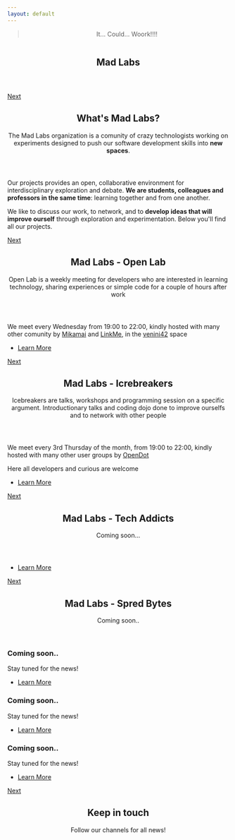 ```yaml
---
layout: default
---
```


<!-- Banner -->
<section id="banner">
    <div class="content">
        <header>
            <blockquote><p>It... Could... Woork!!!!</p></blockquote>
            <span class="image"><img src="{{ site.url }}{{ site.baseurl }}/images/pic01.jpg" alt="" /></span>
            <h1 class="hero"><strong class="hg-yellow">Mad Labs</strong></h1>
        </header>
    </div>
    <a href="#one" class="goto-next scrolly">Next</a>
</section>

<!-- One -->
<section id="one" class="spotlight madlabs bottom">
    <span class="image fit main"><img src="{{ site.url }}{{ site.baseurl }}/images/pic02.jpg" alt="" /></span>
    <div class="content">
        <div class="container">
            <div class="row">
                <div class="4u 12u$(medium)">
                    <header>
                        <h2>What's <strong class="hg-yellow">Mad Labs</strong>?</h2>
                        <p>The Mad Labs organization is a comunity of crazy technologists 
                           working on experiments designed to push
                           our software development skills into 
                           <strong class="hg-yellow">new spaces</strong>.
                        </p>
                    </header>
                </div>
                <div class="4u 12u$(medium)">
                    <p>Our projects provides an open, collaborative 
                       environment for interdisciplinary exploration 
                       and debate. <strong class="hg-yellow">We are students,
                       colleagues and professors in the same time</strong>:
                       learning together and from one another.
                    </p>
                </div>
                <div class="4u$ 12u$(medium)">
                    <p>We like to discuss our work, to network, and to 
                       <strong class="hg-yellow">develop ideas that will 
                       improve ourself</strong> through exploration and 
                       experimentation. Below you'll find all our projects.
                    </p>
                </div>
            </div>
        </div>
    </div>
    <a href="#two" class="goto-next scrolly">Next</a>
</section>

<!-- Two -->
<section id="two" class="spotlight openlab right">
    <span class="image fit main"><img src="{{ site.url }}{{ site.baseurl }}/images/pic03.jpg" alt="" /></span>
    <div class="content">
        <header>
            <h2>Mad Labs - Open Lab</h2>
            <p>Open Lab is a weekly meeting for developers who are interested in learning technology, sharing experiences or simple code for a couple of hours after work</p>
        </header>
        <p>We meet every Wednesday from 19:00 to 22:00, kindly hosted with many other comunity by <a href="http://mikamai.com">Mikamai</a> and <a href="http://linkme.it/">LinkMe</a>, in the <a href="http://venini42.it/">venini42</a> space</p>
        <ul class="actions">
            <li><a href="{{ site.url }}{{ site.baseurl }}/open-lab/" class="button">Learn More</a></li>
        </ul>
    </div>
    <a href="#three" class="goto-next scrolly">Next</a>
</section>

<!-- Three -->
<section id="three" class="spotlight icebreakers left">
    <span class="image fit main bottom"><img src="{{ site.url }}{{ site.baseurl }}/images/pic04.jpg" alt="" /></span>
    <div class="content">
        <header>
            <h2>Mad Labs - Icrebreakers</h2>
            <p>Icebreakers are talks, workshops and programming session on a specific argument. Introductionary talks and coding dojo done to improve ourselfs and to network with other people</p>
        </header>
        <p>We meet every 3rd Thursday of the month, from 19:00 to 22:00, kindly hosted with many other user groups by <a href="http://www.opendot.it">OpenDot</a></p>
        <p>Here all developers and curious are welcome</p>
        <ul class="actions">
            <li><a href="{{ site.url }}{{ site.baseurl }}/icebreakers/" class="button">Learn More</a></li>
        </ul>
    </div>
    <a href="#four" class="goto-next scrolly">Next</a>
</section>

<!-- Four -->
<section id="four" class="spotlight techaddicts right">
    <span class="image fit main bottom"><img src="{{ site.url }}{{ site.baseurl }}/images/pic07.jpg" alt="" /></span>
    <div class="content">
        <header>
            <h2>Mad Labs - Tech Addicts</h2>
            <p>Coming soon...</p>
        </header>
        <p></p>
        <ul class="actions">
            <li><a disabled="disabled" href="{{ site.url }}{{ site.baseurl }}/tech-addicts/" class="button">Learn More</a></li>
        </ul>
    </div>
    <a href="#five" class="goto-next scrolly">Next</a>
</section>

<!-- Five -->
<section id="five" class="wrapper spreadbytes special fade-up">
    <div class="container">
        <header class="major">
            <h2>Mad Labs - Spred Bytes</h2>
            <p>Coming soon..</p>
        </header>
        <div class="box alt">
            <div class="row uniform">
                <section class="4u 6u(medium) 12u$(xsmall)">
                    <span class="icon alt major fa-area-chart"></span>
                    <h3>Coming soon..</h3>
                    <p>Stay tuned for the news!</p>
                    <ul class="actions">
                        <li><a href="{{ site.url }}{{ site.baseurl }}/" class="button">Learn More</a></li>
                    </ul>
                </section>
                <section class="4u 6u$(medium) 12u$(xsmall)">
                    <span class="icon alt major fa-comment"></span>
                    <h3>Coming soon..</h3>
                    <p>Stay tuned for the news!</p>
                    <ul class="actions">
                        <li><a href="{{ site.url }}{{ site.baseurl }}/" class="button">Learn More</a></li>
                    </ul>
                </section>
                <section class="4u$ 6u(medium) 12u$(xsmall)">
                    <span class="icon alt major fa-flask"></span>
                    <h3>Coming soon..</h3>
                    <p>Stay tuned for the news!</p>
                    <ul class="actions">
                        <li><a href="{{ site.url }}{{ site.baseurl }}/" class="button">Learn More</a></li>
                    </ul>
                </section>
                <!--
                <section class="4u 6u$(medium) 12u$(xsmall)">
                    <span class="icon alt major fa-paper-plane"></span>
                    <h3>Coming soon..</h3>
                    <p>Stay tuned for the news!</p>
                </section>
                <section class="4u 6u(medium) 12u$(xsmall)">
                    <span class="icon alt major fa-file"></span>
                    <h3>Coming soon..</h3>
                    <p>Stay tuned for the news!</p>
                </section>
                <section class="4u$ 6u$(medium) 12u$(xsmall)">
                    <span class="icon alt major fa-lock"></span>
                    <h3>Coming soon..</h3>
                    <p>Stay tuned for the news!</p>
                </section>
                -->
            </div>
        </div>
        <!--
        <footer class="major">
            <ul class="actions">
                <li><a href="{{ site.url }}{{ site.baseurl }}/" class="button">Learn More</a></li>
            </ul>
        </footer>
        -->
    </div>
    <a href="#six" class="goto-next scrolly">Next</a>
</section>

<!-- Six -->
<section id="six" class="wrapper style2 special fade">
    <div class="container">
        <header>
            <h2>Keep in touch</h2>
            <p>Follow our channels for all news!</p>
        </header>
        <!--
        <form method="post" action="#" class="container 50%">
            <div class="row uniform 50%">
                <div class="8u 12u$(xsmall)"><input type="email" name="email" id="email" placeholder="Your Email Address" /></div>
                <div class="4u$ 12u$(xsmall)"><input type="submit" value="Get Started" class="fit special" /></div>
            </div>
        </form>
        -->
    </div>
</section>
